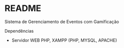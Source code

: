 # README #

Sistema de Gerenciamento de Eventos com Gamificação

Dependências

- Servidor WEB PHP, XAMPP (PHP, MYSQL, APACHE)

